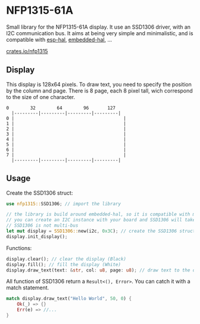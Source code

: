 # NFP1315-61A

Small library for the NFP1315-61A display. It use an SSD1306 driver, with an I2C communication bus. It aims at being very simple and minimalistic, and is compatible with [esp-hal](https://github.com/esp-rs/esp-hal), [embedded-hal](https://github.com/rust-embedded/embedded-hal), ...

[crates.io/nfp1315](https://crates.io/crates/nfp1315)

## Display
This display is 128x64 pixels. To draw text, you need to specify the position by the column and page. There is 8 page, each 8 pixel tall, wich correspond to the size of one character.
```
0        32        64        96       127
  |---------|---------|---------|---------|
0 |                                         |
1 |                                         |
2 |                                         |
3 |                                         |
4 |                                         |
5 |                                         |
6 |                                         |
7 |                                         |
  |---------|---------|---------|---------|

```

## Usage
Create the SSD1306 struct:
```rust
use nfp1315::SSD1306; // import the library

// the library is build around embedded-hal, so it is compatible with many µC
// you can create an I2C instance with your board and SSD1306 will take ownership of it
// SSD1306 is not multi-bus
let mut display = SSD1306::new(i2c, 0x3C); // create the SSD1306 struct with the NFP1315-61A address: 0x3C
display.init_display();
```

Functions:
```rust
display.clear(); // clear the display (Black)
display.fill(); // fill the display (White)
display.draw_text(text: &str, col: u8, page: u8); // draw text to the display at the position (col, page)
```

All function of SSD1306 return a `Result<(), Error>`. You can catch it with a match statement.
```rust
match display.draw_text("Hello World", 50, 0) {
    Ok(_) => {}
    Err(e) => //...
}
```
